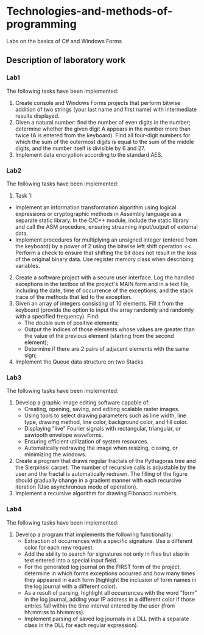 # Technologies-and-methods-of-programming
Labs on the basics of C# and Windows Forms

## Description of laboratory work
### Lab1
The following tasks have been implemented:
1. Create console and Windows Forms projects that perform bitwise addition of two strings (your last name and first name) with intermediate results displayed.
2. Given a natural number: find the number of even digits in the number; determine whether the given digit A appears in the number more than twice (A is entered from the keyboard). Find all four-digit numbers for which the sum of the outermost digits is equal to the sum of the middle digits, and the number itself is divisible by 6 and 27.
3. Implement data encryption according to the standard AES.
### Lab2
The following tasks have been implemented:
1. Task 1:
* Implement an information transformation algorithm using logical expressions or cryptographic methods in Assembly language as a separate static library. In the C/C++ module, include the static library and call the ASM procedure, ensuring streaming input/output of external data.
* Implement procedures for multiplying an unsigned integer (entered from the keyboard) by a power of 2 using the bitwise left shift operation <<. Perform a check to ensure that shifting the bit does not result in the loss of the original binary data. Use register memory class when describing variables.
2. Create a software project with a secure user interface. Log the handled exceptions in the textbox of the project's MAIN form and in a text file, including the date, time of occurrence of the exceptions, and the stack trace of the methods that led to the exception.
3. Given an array of integers consisting of 10 elements. Fill it from the keyboard (provide the option to input the array randomly and randomly with a specified frequency).
Find: 
      * The double sum of positive elements;
      * Output the indices of those elements whose values are greater than the value of the previous element (starting from the second element);
      * Determine if there are 2 pairs of adjacent elements with the same sign;
4. Implement the Queue data structure on two Stacks.
### Lab3
The following tasks have been implemented:
1. Develop a graphic image editing software capable of:
    * Creating, opening, saving, and editing scalable raster images.
    * Using tools to select drawing parameters such as line width, line type, drawing method, line color, background color, and fill color.
    * Displaying "live" Fourier signals with rectangular, triangular, or sawtooth envelope waveforms.
    * Ensuring efficient utilization of system resources.
    * Automatically redrawing the image when resizing, closing, or minimizing the windows.
2. Create a program that draws regular fractals of the Pythagoras tree and the Sierpinski carpet. The number of recursive calls is adjustable by the user and the fractal is automatically redrawn. The filling of the figure should gradually change in a gradient manner with each recursive iteration (Use asynchronous mode of operation).
3. Implement a recursive algorithm for drawing Fibonacci numbers.
### Lab4
The following tasks have been implemented:
1. Develop a program that implements the following functionality:
    * Extraction of occurrences with a specific signature. Use a different color for each new request.
    * Add the ability to search for signatures not only in files but also in text entered into a special input field.
    * For the generated log journal on the FIRST form of the project, determine in which forms exceptions occurred and how many times they appeared in each form (highlight the inclusion of form names in the log journal with a different color).
    * As a result of parsing, highlight all occurrences with the word "form" in the log journal, adding your IP address in a different color if those entries fall within the time interval entered by the user (from hh:mm:ss to hh:mm:ss).
    * Implement parsing of saved log journals in a DLL (with a separate class in the DLL for each regular expression).
